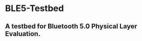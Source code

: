 # BLE5-Testbed
A testbed for Bluetooth 5.0 Physical Layer Evaluation.
------------------------------------------------------
